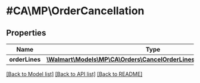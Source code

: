 # #CA\MP\OrderCancellation

## Properties

Name | Type | Description | Notes
------------ | ------------- | ------------- | -------------
**orderLines** | [**\Walmart\Models\MP\CA\Orders\CancelOrderLinesCARequestOrderLines**](CancelOrderLinesCARequestOrderLines.md) |  |


[[Back to Model list]](../) [[Back to API list]](../../Api/CA/MP) [[Back to README]](../../README.md)
